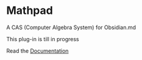 # Mathpad

A CAS (Computer Algebra System) for Obsidian.md

This plug-in is till in progress

Read the [Documentation](docs/main.md)


